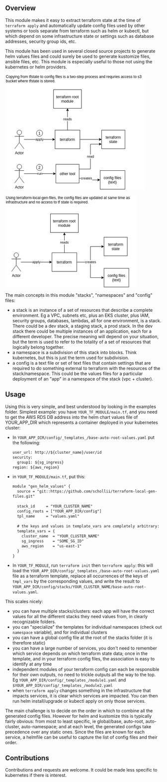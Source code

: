 Overview
--------

This module makes it easy to extract terraform state at the time of
`terraform apply` and automatically update config files used by other
systems or tools separate from terraform such as helm or kubectl, but 
which depend on some infrastructure state or settings such as database
addresses, security group ids, etc. 

This module has been <a id="my-anchor">used</a> in several closed source projects to generate 
helm values files and could surely be used to generate kustomize files, 
ansible files, etc. This module is especially useful to those 
not using the kubernetes or helm providers. 

<a id="image-from-tfstate">![image](docs/configs-with-infra-data-from-tfstate.png) </a>

<a id="image-directly-from-terraform">![image](docs/configs-with-infra-data-directly-from-terraform.png) </a>

The main concepts in this module "stacks", "namespaces" and "config" 
files: 

- a stack is an instance of a set of resources that describe a complete
  environment. Eg a VPC, subnets etc, plus an EKS cluster, plus 
  IAM, security groups, databases, lambdas, all for one environment, 
  is a stack. There could be a dev stack, a staging stack, a prod 
  stack. In the dev stack there could be multiple instances of an 
  application, each for a different developer. The precise meaning 
  will depend on your situation, but the term is used to refer to the
  totality of a set of resources that logically belong together. 
- a namespace is a subdivision of this stack into blocks. Think 
  kubernetes, but this is just the term used for subdivision.
- a config is a text file or set of text files that contain settings
  that are required to do something external to terraform with the 
  resources of the stack/namespace. This could be the values files 
  for a particular deployment of an "app" in a namespace of the 
  stack (vpc + cluster).


Usage
-----

Using this is very simple, and best understood by looking in the
examples folder. Simplest example: you have `YOUR_TF_MODULE/main.tf`, 
and you need to get the AWS RDS DB address into the helm chart values 
file of YOUR_APP_DIR which represents a container deployed in your 
kubernetes cluster: 

- In `YOUR_APP_DIR/config/_templates_/base-auto-root-values.yaml` 
  put the following: 
  ```
  user_url: http://${cluster_name}/user/id
  security:
    group1: ${sg_ingress}
  region: ${aws_region}
  ```

- in `YOUR_TF_MODULE/main.tf`, put this: 
  ```
  module "gen_helm_values" {
    source = "git::https://github.com/schollii/terraform-local-gen-files.git"

    stack_id     = "YOUR_CLUSTER_NAME"
    config_roots = ["YOUR_APP_DIR/config"]
    tpl_name     = "values.yaml"

    # the keys and values in template_vars are completely arbitrary:
    template_vars = {
      cluster_name  = "YOUR_CLUSTER_NAME"
      sg_ingress    = "SOME_SG_ID"
      aws_region    = "us-east-1"
    }
  }
  ```

- In `YOUR_TF_MODULE`, run `terraform init` then `terraform apply`: 
  this will load the `YOUR_APP_DIR/config/_templates_/base-auto-root-values.yaml` 
  file as a terraform template, replace all occurrences of the keys of 
  `tmpl_vars` by the corresponding values, and write the result to 
  `YOUR_APP_DIR/config/stacks/YOUR_CLUSTER_NAME/base-auto-root-values.yaml`. 

This scales nicely:

- you can have multiple stacks/clusters: each app will have the 
  correct values for all the different stacks they need values from, 
  in clearly recognizable folders. 
- you can "specialize" the templates for individual namespaces (check 
  out `namespace` variable), and for individual clusters
- you can have a global config file at the root of the stacks folder
  (it is therefore static)
- you can have a large number of services, you don't need to remember 
  which service depends on which terraform state data; once in the 
  template, and in your terraform config files, the association is
  easy to identify at any time
- independent modules of your terraform config can each be responsible
  for their own outputs, no need to trickle outputs all the way to 
  the top. Eg `YOUR_APP_DIR/config/_templates_/module1.yaml`
  and `$YOUR_APP_DIR/config/_templates_/module2.yaml`
- when `terraform apply` changes something in the infrastructure that 
  impacts services, it is clear which services are impacted. You can 
  then run helm install/upgrade or kubectl apply on only those 
  services. 

The main challenge is to decide on the order in which to combine all 
the generated config files. However for helm and kustomize this is 
typically fairly obvious: from most to least specific, ie global/base,
auto-root, auto-cluster, auto-namespace; and at each level, the 
generated configs take precedence over any static ones. Since the 
files are known for each service, a helmfile can be useful to 
capture the list of config files and their order. 


Contributions
-------------

Contributions and requests are welcome. It could be made less 
specific to kubernetes if there is interest. 
